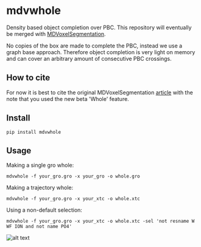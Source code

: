 # mdvwhole
Density based object completion over PBC. This repository will eventually be merged with [MDVoxelSegmentation](https://github.com/marrink-lab/MDVoxelSegmentation).

No copies of the box are made to complete the PBC, instead we use a graph base approach. Therefore object
completion is very light on memory and can cover an arbitrary amount of consecutive PBC crossings.

## How to cite
For now it is best to cite the original MDVoxelSegmentation [article](https://pubs.acs.org/doi/abs/10.1021/acs.jctc.1c00446) with the note that you used the new beta 'Whole' feature.

## Install
`pip install mdvwhole`

## Usage
Making a single gro whole:

`mdvwhole -f your_gro.gro -x your_gro -o whole.gro`

Making a trajectory whole:

`mdvwhole -f your_gro.gro -x your_xtc -o whole.xtc`

Using a non-default selection:

`mdvwhole -f your_gro.gro -x your_xtc -o whole.xtc -sel 'not resname W WF ION and not name PO4'`

![alt text](https://user-images.githubusercontent.com/1488903/151573692-58d1eb6c-b6a2-444e-a7b8-937fa8ebc448.png)
